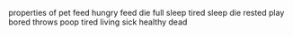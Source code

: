 properties of pet
feed
  hungry
    feed
    die
  full
sleep
  tired
    sleep
    die
  rested
play
  bored
    throws poop
  tired
living
sick
healthy
dead
